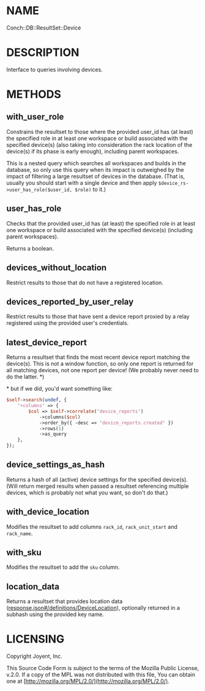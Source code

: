 # NAME

Conch::DB::ResultSet::Device

# DESCRIPTION

Interface to queries involving devices.

# METHODS

## with\_user\_role

Constrains the resultset to those where the provided user\_id has (at least) the specified role
in at least one workspace or build associated with the specified device(s) (also taking into
consideration the rack location of the device(s) if its phase is early enough), including
parent workspaces.

This is a nested query which searches all workspaces and builds in the database, so only use
this query when its impact is outweighed by the impact of filtering a large resultset of
devices in the database.  (That is, usually you should start with a single device and then
apply `$device_rs->user_has_role($user_id, $role)` to it.)

## user\_has\_role

Checks that the provided user\_id has (at least) the specified role in at least one
workspace or build associated with the specified device(s) (including parent workspaces).

Returns a boolean.

## devices\_without\_location

Restrict results to those that do not have a registered location.

## devices\_reported\_by\_user\_relay

Restrict results to those that have sent a device report proxied by a relay
registered using the provided user's credentials.

## latest\_device\_report

Returns a resultset that finds the most recent device report matching the device(s). This is
not a window function, so only one report is returned for all matching devices, not one report
per device! (We probably never need to do the latter. \*)

\* but if we did, you'd want something like:

```perl
$self->search(undef, {
    '+columns' => {
        $col => $self->correlate('device_reports')
            ->columns($col)
            ->order_by({ -desc => 'device_reports.created' })
            ->rows(1)
            ->as_query
    },
});
```

## device\_settings\_as\_hash

Returns a hash of all (active) device settings for the specified device(s).  (Will return
merged results when passed a resultset referencing multiple devices, which is probably not what
you want, so don't do that.)

## with\_device\_location

Modifies the resultset to add columns `rack_id`, `rack_unit_start` and `rack_name`.

## with\_sku

Modifies the resultset to add the `sku` column.

## location\_data

Returns a resultset that provides location data ([response.json#/definitions/DeviceLocation](../json-schema/response.json#/definitions/DeviceLocation)),
optionally returned in a subhash using the provided key name.

# LICENSING

Copyright Joyent, Inc.

This Source Code Form is subject to the terms of the Mozilla Public License,
v.2.0. If a copy of the MPL was not distributed with this file, You can obtain
one at [http://mozilla.org/MPL/2.0/](http://mozilla.org/MPL/2.0/).
